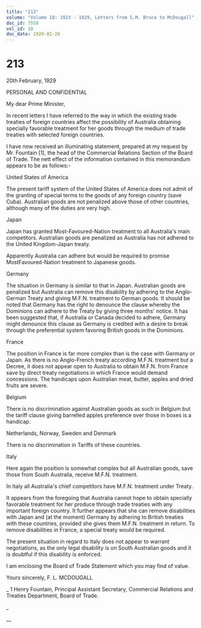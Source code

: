 ```yaml
---
title: "213"
volume: "Volume 18: 1923 - 1929, Letters from S.M. Bruce to McDougall"
doc_id: 7558
vol_id: 18
doc_date: 1929-02-20
---
```


# 213

20th February, 1929

PERSONAL AND CONFIDENTIAL

My dear Prime Minister,

In recent letters I have referred to the way in which the existing trade treaties of foreign countries affect the possibility of Australia obtaining specially favorable treatment for her goods through the medium of trade treaties with selected foreign countries.

I have now received an illuminating statement, prepared at my request by Mr. Fountain [1], the head of the Commercial Relations Section of the Board of Trade. The nett effect of the information contained in this memorandum appears to be as follows:-

United States of America

The present tariff system of the United States of America does not admit of the granting of special terms to the goods of any foreign country (save Cuba). Australian goods are not penalized above those of other countries, although many of the duties are very high.

Japan

Japan has granted Most-Favoured-Nation treatment to all Australia's main competitors. Australian goods are penalized as Australia has not adhered to the United Kingdom-Japan treaty.

Apparently Australia can adhere but would be required to promise MostFavoured-Nation treatment to Japanese goods.

Germany

The situation in Germany is similar to that in Japan. Australian goods are penalized but Australia can remove this disability by adhering to the Anglo-German Treaty and giving M.F.N. treatment to German goods. It should be noted that Germany has the right to denounce the clause whereby the Dominions can adhere to the Treaty by giving three months' notice. It has been suggested that, if Australia or Canada decided to adhere, Germany might denounce this clause as Germany is credited with a desire to break through the preferential system favoring British goods in the Dominions.

France

The position in France is far more complex than is the case with Germany or Japan. As there is no Anglo-French treaty according M.F.N. treatment but a Decree, it does not appear open to Australia to obtain M.F.N. from France save by direct treaty negotiations in which France would demand concessions. The handicaps upon Australian meat, butter, apples and dried fruits are severe.

Belgium

There is no discrimination against Australian goods as such in Belgium but the tariff clause giving barrelled apples preference over those in boxes is a handicap.

Netherlands, Norway, Sweden and Denmark

There is no discrimination in Tariffs of these countries.

Italy

Here again the position is somewhat complex but all Australian goods, save those from South Australia, receive M.F.N. treatment.

In Italy all Australia's chief competitors have M.F.N. treatment under Treaty.

It appears from the foregoing that Australia cannot hope to obtain specially favorable treatment for her produce through trade treaties with any important foreign country. It further appears that she can remove disabilities with Japan and (at the moment) Germany by adhering to British treaties with these countries, provided she gives them M.F.N. treatment in return. To remove disabilities in France, a special treaty would be required.

The present situation in regard to Italy does not appear to warrant negotiations, as the only legal disability is on South Australian goods and it is doubtful if this disability is enforced.

I am enclosing the Board of Trade Statement which you may find of value.

Yours sincerely, F. L. MCDOUGALL 

_ 1 Henry Fountain, Principal Assistant Secretary, Commercial Relations and Treaties Department, Board of Trade.

_

__
